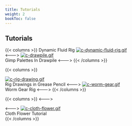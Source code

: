 ```yaml
---
title: Tutorials
weight: 2
bookToc: false
---
```


## Tutorials

{{< columns >}}
Dynamic Fluid Rig
[![c-dynamic-fluid-rig.gif](https://i.postimg.cc/52xLx0sR/c-dynamic-fluid-rig.gif)](/dynamic_fluid_rig/)  
<--->
[![c-drawpile.gif](https://i.postimg.cc/vmTnVKF7/c-drawpile.gif)](/drawpile/)  
Gimp Palettes In Drawpile
<--->
{{< /columns >}}

{{< columns >}}

[![c-rig-drawing.gif](https://i.postimg.cc/HdGrCRd7/c-rig-drawing.gif)](/rig_gp/)  
Rig Drawings in Grease Pencil
<--->
[![c-worm-gear.gif](https://i.postimg.cc/w6BvVdcn/c-worm-gear.gif)](/worm_gear)  
Worm Gear Rig
<--->
{{< /columns >}}

{{< columns >}}
<--->

<--->
[![c-cloth-flower.gif](https://i.postimg.cc/L4F2rdL9/c-cloth-flower.gif)](/cloth_flower)  
Cloth Flower Tutorial  
{{< /columns >}}
